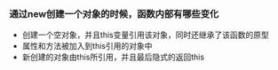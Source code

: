 ### 通过new创建一个对象的时候，函数内部有哪些变化
- 创建一个空对象，并且this变量引用该对象，同时还继承了该函数的原型
- 属性和方法被加入到this引用的对象中
- 新创建的对象由this所引用，并且最后隐式的返回this